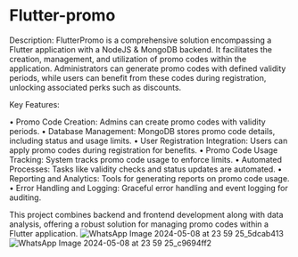 # Flutter-promo
Description:
FlutterPromo is a comprehensive solution encompassing a Flutter application with a NodeJS & MongoDB backend. It facilitates the creation, management, and utilization of promo codes within the application. Administrators can generate promo codes with defined validity periods, while users can benefit from these codes during registration, unlocking associated perks such as discounts.

Key Features:

•	Promo Code Creation: Admins can create promo codes with validity periods.
•	Database Management: MongoDB stores promo code details, including status and usage limits.
•	User Registration Integration: Users can apply promo codes during registration for benefits.
•	Promo Code Usage Tracking: System tracks promo code usage to enforce limits.
•	Automated Processes: Tasks like validity checks and status updates are automated.
•	Reporting and Analytics: Tools for generating reports on promo code usage.
•	Error Handling and Logging: Graceful error handling and event logging for auditing.

This project combines backend and frontend development along with data analysis, offering a robust solution for managing promo codes within a Flutter application.
![WhatsApp Image 2024-05-08 at 23 59 25_5dcab413](https://github.com/Anu12345667890/Flutter-promo/assets/115926721/ffd05e57-93e9-4e0d-aa64-c92851a30101)
![WhatsApp Image 2024-05-08 at 23 59 25_c9694ff2](https://github.com/Anu12345667890/Flutter-promo/assets/115926721/8cc51859-1044-4b5d-b95c-195a1bea495d)

